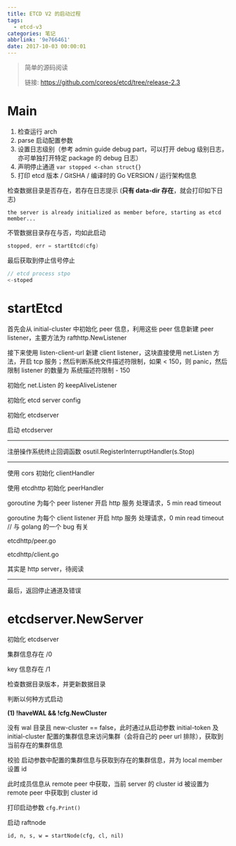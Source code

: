 ```yaml
---
title: ETCD V2 的启动过程
tags:
  - etcd-v3
categories: 笔记
abbrlink: '9e766461'
date: 2017-10-03 00:00:01
---
```


> 简单的源码阅读
>
> 链接: https://github.com/coreos/etcd/tree/release-2.3

# Main

1. 检查运行 arch
1. parse 启动配置参数
1. 设置日志级别（参考 admin guide debug part，可以打开 debug 级别日志，亦可单独打开特定 package 的 debug 日志）
1. 声明停止通道 `var stopped <-chan struct{}`
1. 打印 etcd 版本 / GitSHA / 编译时的 Go VERSION / 运行架构信息

检查数据目录是否存在，若存在日志提示 (**只有 data-dir 存在**，就会打印如下日志)

```
the server is already initialized as member before, starting as etcd member...
```

不管数据目录存在与否，均如此启动

```go
stopped, err = startEtcd(cfg)
```

最后获取到停止信号停止

```go
// etcd process stpo
<-stoped
```

# startEtcd

首先会从 initial-cluster 中初始化 peer 信息，利用这些 peer 信息新建 peer listener，主要方法为 rafthttp.NewListener

接下来使用 listen-client-url 新建 client listener，这块直接使用 net.Listen 方法，开启 tcp 服务；然后判断系统文件描述符限制，如果 < 150，则 panic，然后限制 listener 的数量为 系统描述符限制 - 150

初始化 net.Listen 的 keepAliveListener

初始化 etcd server config

初始化 etcdserver

启动 etcdserver

---

注册操作系统终止回调函数 osutil.RegisterInterruptHandler(s.Stop)

---

使用 cors 初始化 clientHandler

使用 etcdhttp 初始化 peerHandler

goroutine 为每个 peer listener 开启 http 服务 处理请求，5 min read timeout

goroutine 为每个 client listener 开启 http 服务 处理请求，0 min read timeout // 与 golang 的一个 bug 有关

etcdhttp/peer.go

etcdhttp/client.go

其实是 http server，待阅读

---

最后，返回停止通道及错误

# etcdserver.NewServer

初始化 etcdserver

集群信息存在 /0

key 信息存在 /1

检查数据目录版本，并更新数据目录

判断以何种方式启动

**(1) !haveWAL && !cfg.NewCluster**

没有 wal 目录且 new-cluster == false，此时通过从启动参数 initial-token 及 initial-cluster 配置的集群信息来访问集群（会将自己的 peer url 排除），获取到当前存在的集群信息

校验 启动参数中配置的集群信息与获取到存在的集群信息，并为 local member 设置 id

此时成员信息从 remote peer 中获取，当前 server 的 cluster id 被设置为 remote peer 中获取到 cluster id

打印启动参数 `cfg.Print()`

启动 raftnode

```
id, n, s, w = startNode(cfg, cl, nil)
```

